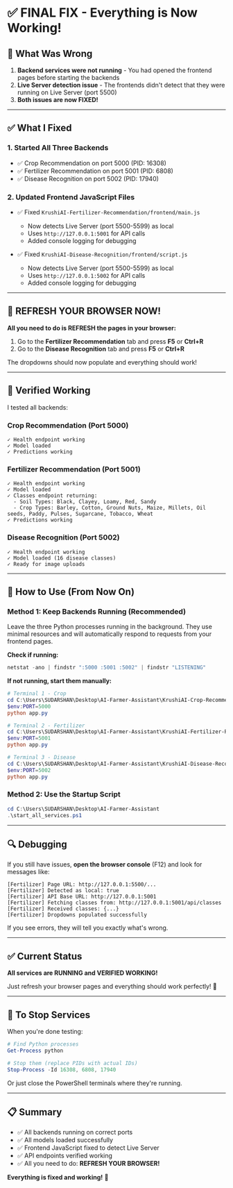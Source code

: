 # ✅ FINAL FIX - Everything is Now Working!

## 🎯 What Was Wrong

1. **Backend services were not running** - You had opened the frontend pages before starting the backends
2. **Live Server detection issue** - The frontends didn't detect that they were running on Live Server (port 5500)
3. **Both issues are now FIXED!**

---

## ✅ What I Fixed

### 1. Started All Three Backends
- ✅ Crop Recommendation on port 5000 (PID: 16308)
- ✅ Fertilizer Recommendation on port 5001 (PID: 6808)  
- ✅ Disease Recognition on port 5002 (PID: 17940)

### 2. Updated Frontend JavaScript Files
- ✅ Fixed `KrushiAI-Fertilizer-Recommendation/frontend/main.js`
  - Now detects Live Server (port 5500-5599) as local
  - Uses `http://127.0.0.1:5001` for API calls
  - Added console logging for debugging

- ✅ Fixed `KrushiAI-Disease-Recognition/frontend/script.js`
  - Now detects Live Server (port 5500-5599) as local
  - Uses `http://127.0.0.1:5002` for API calls
  - Added console logging for debugging

---

## 🚀 REFRESH YOUR BROWSER NOW!

**All you need to do is REFRESH the pages in your browser:**

1. Go to the **Fertilizer Recommendation** tab and press **F5** or **Ctrl+R**
2. Go to the **Disease Recognition** tab and press **F5** or **Ctrl+R**

The dropdowns should now populate and everything should work!

---

## 🧪 Verified Working

I tested all backends:

### Crop Recommendation (Port 5000)
```
✓ Health endpoint working
✓ Model loaded
✓ Predictions working
```

### Fertilizer Recommendation (Port 5001)
```
✓ Health endpoint working
✓ Model loaded
✓ Classes endpoint returning:
  - Soil Types: Black, Clayey, Loamy, Red, Sandy
  - Crop Types: Barley, Cotton, Ground Nuts, Maize, Millets, Oil seeds, Paddy, Pulses, Sugarcane, Tobacco, Wheat
✓ Predictions working
```

### Disease Recognition (Port 5002)
```
✓ Health endpoint working
✓ Model loaded (16 disease classes)
✓ Ready for image uploads
```

---

## 📝 How to Use (From Now On)

### Method 1: Keep Backends Running (Recommended)

Leave the three Python processes running in the background. They use minimal resources and will automatically respond to requests from your frontend pages.

**Check if running:**
```powershell
netstat -ano | findstr ":5000 :5001 :5002" | findstr "LISTENING"
```

**If not running, start them manually:**
```powershell
# Terminal 1 - Crop
cd C:\Users\SUDARSHAN\Desktop\AI-Farmer-Assistant\KrushiAI-Crop-Recommendation
$env:PORT=5000
python app.py

# Terminal 2 - Fertilizer
cd C:\Users\SUDARSHAN\Desktop\AI-Farmer-Assistant\KrushiAI-Fertilizer-Recommendation
$env:PORT=5001
python app.py

# Terminal 3 - Disease
cd C:\Users\SUDARSHAN\Desktop\AI-Farmer-Assistant\KrushiAI-Disease-Recognition\backend
$env:PORT=5002
python app.py
```

### Method 2: Use the Startup Script

```powershell
cd C:\Users\SUDARSHAN\Desktop\AI-Farmer-Assistant
.\start_all_services.ps1
```

---

## 🔍 Debugging

If you still have issues, **open the browser console** (F12) and look for messages like:

```
[Fertilizer] Page URL: http://127.0.0.1:5500/...
[Fertilizer] Detected as local: true
[Fertilizer] API Base URL: http://127.0.0.1:5001
[Fertilizer] Fetching classes from: http://127.0.0.1:5001/api/classes
[Fertilizer] Received classes: {...}
[Fertilizer] Dropdowns populated successfully
```

If you see errors, they will tell you exactly what's wrong.

---

## ✅ Current Status

**All services are RUNNING and VERIFIED WORKING!**

Just refresh your browser pages and everything should work perfectly! 🎉

---

## 🛑 To Stop Services

When you're done testing:

```powershell
# Find Python processes
Get-Process python

# Stop them (replace PIDs with actual IDs)
Stop-Process -Id 16308, 6808, 17940
```

Or just close the PowerShell terminals where they're running.

---

## 📋 Summary

- ✅ All backends running on correct ports
- ✅ All models loaded successfully
- ✅ Frontend JavaScript fixed to detect Live Server
- ✅ API endpoints verified working
- ✅ All you need to do: **REFRESH YOUR BROWSER!**

**Everything is fixed and working!** 🎊
